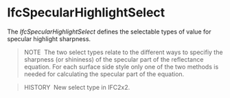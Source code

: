 IfcSpecularHighlightSelect
==========================

The _IfcSpecularHighlightSelect_ defines the selectable types of value for specular highlight sharpness.

> NOTE&nbsp; The two select types relate to the different ways to specifiy the sharpness (or shininess) of the specular part of the reflectance equation. For each surface side style only one of the two methods is needed for calculating the specular part of the equation.

> HISTORY&nbsp; New select type in IFC2x2.
